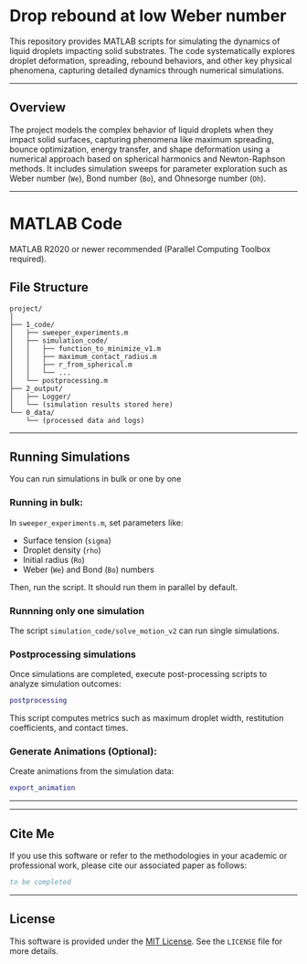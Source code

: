 
# Drop rebound at low Weber number

This repository provides MATLAB scripts for simulating the dynamics of liquid droplets impacting solid substrates. The code systematically explores droplet deformation, spreading, rebound behaviors, and other key physical phenomena, capturing detailed dynamics through numerical simulations.

---

## Overview

The project models the complex behavior of liquid droplets when they impact solid surfaces, capturing phenomena like maximum spreading, bounce optimization, energy transfer, and shape deformation using a numerical approach based on spherical harmonics and Newton-Raphson methods. It includes simulation sweeps for parameter exploration such as Weber number (`We`), Bond number (`Bo`), and Ohnesorge number (`Oh`).

---

# MATLAB Code


MATLAB R2020 or newer recommended (Parallel Computing Toolbox required).


## File Structure

```
project/
│
├── 1_code/
│   ├── sweeper_experiments.m
│   ├── simulation_code/
│   │   ├── function_to_minimize_v1.m
│   │   ├── maximum_contact_radius.m
│   │   ├── r_from_spherical.m
│   │   └── ...
│   └── postprocessing.m
├── 2_output/
│   ├── Logger/
│   └── (simulation results stored here)
└── 0_data/
    └── (processed data and logs)
```

---

## Running Simulations

You can run simulations in bulk or one by one
### Running in bulk:


In `sweeper_experiments.m`, set parameters like:
- Surface tension (`sigma`)
- Droplet density (`rho`)
- Initial radius (`Ro`)
- Weber (`We`) and Bond (`Bo`) numbers

Then, run the script. It should run them in parallel by default.

### Runnning only one simulation

The script `simulation_code/solve_motion_v2` can run single simulations. 

### Postprocessing simulations

Once simulations are completed, execute post-processing scripts to analyze simulation outcomes:

```matlab
postprocessing
```

This script computes metrics such as maximum droplet width, restitution coefficients, and contact times.

### Generate Animations (Optional):

   Create animations from the simulation data:

   ```matlab
   export_animation
   ```

---


---

## Cite Me

If you use this software or refer to the methodologies in your academic or professional work, please cite our associated paper as follows:

```bibtex
to be completed
```

---

## License

This software is provided under the [MIT License](LICENSE). See the `LICENSE` file for more details.

